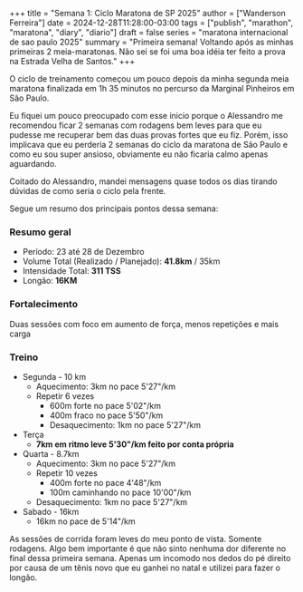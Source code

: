 +++
title = "Semana 1: Ciclo Maratona de SP 2025"
author = ["Wanderson Ferreira"]
date = 2024-12-28T11:28:00-03:00
tags = ["publish", "marathon", "maratona", "diary", "diario"]
draft = false
series = "maratona internacional de sao paulo 2025"
summary = "Primeira semana! Voltando após as minhas primeiras 2 meia-maratonas. Não sei se foi uma boa idéia ter feito a prova na Estrada Velha de Santos."
+++

O ciclo de treinamento começou um pouco depois da minha segunda meia maratona
finalizada em 1h 35 minutos no percurso da Marginal Pinheiros em São Paulo.

Eu fiquei um pouco preocupado com esse inicio porque o Alessandro me recomendou
ficar 2 semanas com rodagens bem leves para que eu pudesse me recuperar bem das
duas provas fortes que eu fiz. Porém, isso implicava que eu perderia 2 semanas
do ciclo da maratona de São Paulo e como eu sou super ansioso, obviamente eu não
ficaria calmo apenas aguardando.

Coitado do Alessandro, mandei mensagens quase todos os dias tirando dúvidas de
como seria o ciclo pela frente.

Segue um resumo dos principais pontos dessa semana:

### Resumo geral

-   Período: 23 até 28 de Dezembro
-   Volume Total (Realizado / Planejado):  **41.8km**  / 35km
-   Intensidade Total: **311 TSS**
-   Longão: **16KM**

### Fortalecimento

Duas sessões com foco em aumento de força, menos repetições e mais carga

### Treino

-   Segunda - 10 km
    -   Aquecimento: 3km no pace 5'27"/km
    -   Repetir 6 vezes
        -   600m forte no pace 5'02"/km
        -   400m fraco no pace 5'50"/km
        -   Desaquecimento: 1km no pace 5'27"/km
-   Terça
    -   **7km em ritmo leve 5'30"/km  feito por conta própria**
-   Quarta - 8.7km
    -   Aquecimento: 3km no pace 5'27"/km
    -   Repetir 10 vezes
        -   400m forte no pace 4'48"/km
        -   100m caminhando no pace 10'00"/km
    -   Desaquecimento: 1km no pace 5'27"/km
-   Sabado - 16km
    -   16km no pace de 5'14"/km

As sessões de corrida foram leves do meu ponto de vista. Somente rodagens.
Algo bem importante é que não sinto nenhuma dor diferente no final dessa
primeira semana. Apenas um incomodo nos dedos do pé direito por causa de um
tênis novo que eu ganhei no natal e utilizei para fazer o longão.
